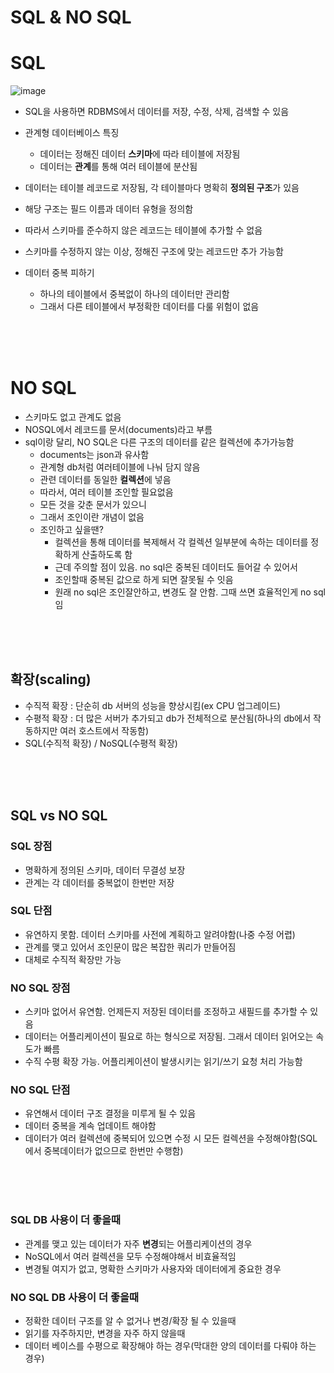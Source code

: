 # SQL & NO SQL
# SQL
![image](https://github.com/jiyeonnnny/Computer-Science/assets/139419091/5429d986-8cf2-424a-a999-e06e1b8ef554)
- SQL을 사용하면 RDBMS에서 데이터를 저장, 수정, 삭제, 검색할 수 있음
- 관계형 데이터베이스 특징
  - 데이터는 정해진 데이터 **스키마**에 따라 테이블에 저장됨
  - 데이터는 **관계**를 통해 여러 테이블에 분산됨
 
- 데이터는 테이블 레코드로 저장됨, 각 테이블마다 명확히 **정의된 구조**가 있음
- 해당 구조는 필드 이름과 데이터 유형을 정의함
- 따라서 스키마를 준수하지 않은 레코드는 테이블에 추가할 수 없음
- 스키마를 수정하지 않는 이상, 정해진 구조에 맞는 레코드만 추가 가능함
- 데이터 중복 피하기
  - 하나의 테이블에서 중복없이 하나의 데이터만 관리함
  - 그래서 다른 테이블에서 부정확한 데이터를 다룰 위험이 없음

<br>
<br>
<br>

# NO SQL
- 스키마도 없고 관계도 없음
- NOSQL에서 레코드를 문서(documents)라고 부름
- sql이랑 달리, NO SQL은 다른 구조의 데이터를 같은 컬렉션에 추가가능함
  - documents는 json과 유사함
  - 관계형 db처럼 여러테이블에 나눠 담지 않음
  - 관련 데이터를 동일한 **컬렉션**에 넣음
  - 따라서, 여러 테이블 조인할 필요없음
  - 모든 것을 갖춘 문서가 있으니
  - 그래서 조인이란 개념이 없음
  - 조인하고 싶을땐?
    - 컬렉션을 통해 데이터를 복제해서 각 컬렉션 일부분에 속하는 데이터를 정확하게 산출하도록 함
    - 근데 주의할 점이 있음. no sql은 중복된 데이터도 들어갈 수 있어서
    - 조인할때 중복된 값으로 하게 되면 잘못될 수 잇음
    - 원래 no sql은 조인잘안하고, 변경도 잘 안함. 그때 쓰면 효율적인게 no sql임

<br>
<br>
<br>

## 확장(scaling)
- 수직적 확장 : 단순히 db 서버의 성능을 향상시킴(ex CPU 업그레이드)
- 수평적 확장 : 더 많은 서버가 추가되고 db가 전체적으로 분산됨(하나의 db에서 작동하지만 여러 호스트에서 작동함)
- SQL(수직적 확장) / NoSQL(수평적 확장)

<br>
<br>
<br>

## SQL vs NO SQL
### SQL 장점
- 명확하게 정의된 스키마, 데이터 무결성 보장
- 관계는 각 데이터를 중복없이 한번만 저장
### SQL 단점
- 유연하지 못함. 데이터 스키마를 사전에 계획하고 알려야함(나중 수정 어렵)
- 관계를 맺고 있어서 조인문이 많은 복잡한 쿼리가 만들어짐
- 대체로 수직적 확장만 가능
### NO SQL 장점
- 스키마 없어서 유연함. 언제든지 저장된 데이터를 조정하고 새필드를 추가할 수 있음
- 데이터는 어플리케이션이 필요로 하는 형식으로 저장됨. 그래서 데이터 읽어오는 속도가 빠름
- 수직 수평 확장 가능. 어플리케이션이 발생시키는 읽기/쓰기 요청 처리 가능함
### NO SQL 단점
- 유연해서 데이터 구조 결정을 미루게 될 수 있음
- 데이터 중복을 계속 업데이트 해야함
- 데이터가 여러 컬렉션에 중복되어 있으면 수정 시 모든 컬렉션을 수정해야함(SQL에서 중복데이터가 없으므로 한번만 수행함)

<br>
<br>
<br>

### SQL DB 사용이 더 좋을때
- 관계를 맺고 있는 데이터가 자주 **변경**되는 어플리케이션의 경우
- NoSQL에서 여러 컬렉션을 모두 수정해야해서 비효율적임
- 변경될 여지가 없고, 명확한 스키마가 사용자와 데이터에게 중요한 경우

### NO SQL DB 사용이 더 좋을때
- 정확한 데이터 구조를 알 수 없거나 변경/확장 될 수 있을때
- 읽기를 자주하지만, 변경을 자주 하지 않을때
- 데이터 베이스를 수평으로 확장해야 하는 경우(막대한 양의 데이터를 다뤄야 하는 경우)
